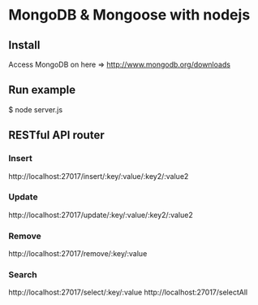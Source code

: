 # MongoDB & Mongoose with nodejs

## Install

Access MongoDB on here => http://www.mongodb.org/downloads

## Run example

$ node server.js

## RESTful API router

### Insert

http://localhost:27017/insert/:key/:value/:key2/:value2

### Update
http://localhost:27017/update/:key/:value/:key2/:value2

### Remove
http://localhost:27017/remove/:key/:value

### Search
http://localhost:27017/select/:key/:value
http://localhost:27017/selectAll


